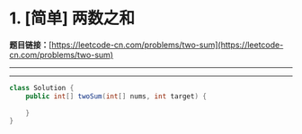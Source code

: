 # 1. [简单] 两数之和

**题目链接：**[https://leetcode-cn.com/problems/two-sum](https://leetcode-cn.com/problems/two-sum)

---

<Cards card="leetcode_1_two-sum"></Cards>

---

```java
class Solution {
    public int[] twoSum(int[] nums, int target) {
        
    }
}
```